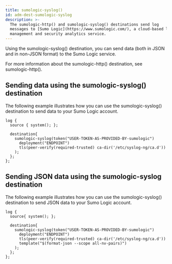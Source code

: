 ```yaml
---
title: sumologic-syslog()
id: adm-dest-sumologic-syslog
description: >-
  The sumologic-http() and sumologic-syslog() destinations send log
  messages to [Sumo Logic](https://www.sumologic.com/), a cloud-based log
  management and security analytics service.
---
```


Using the sumologic-syslog() destination, you can send data (both in
JSON and in non-JSON format) to the Sumo Logic service.

For more information about the sumologic-http() destination, see
sumologic-http().

## Sending data using the sumologic-syslog() destination

The following example illustrates how you can use the sumologic-syslog()
destination to send data to your Sumo Logic account.

```config
log {
  source { system(); };

  destination{
    sumologic-syslog(token("USER-TOKEN-AS-PROVIDED-BY-sumologic")
      deployment("ENDPOINT")
      tls(peer-verify(required-trusted) ca-dir('/etc/syslog-ng/ca.d'))
    );
  };
};
```

## Sending JSON data using the sumologic-syslog destination

The following example illustrates how you can use the sumologic-syslog()
destination to send JSON data to your Sumo Logic account.

```config
log {
  source{ system(); };

  destination{
    sumologic-syslog(token("USER-TOKEN-AS-PROVIDED-BY-sumologic")
      deployment("ENDPOINT")
      tls(peer-verify(required-trusted) ca-dir('/etc/syslog-ng/ca.d'))
      template("$(format-json --scope all-nv-pairs)")
    );
  };
};
```
